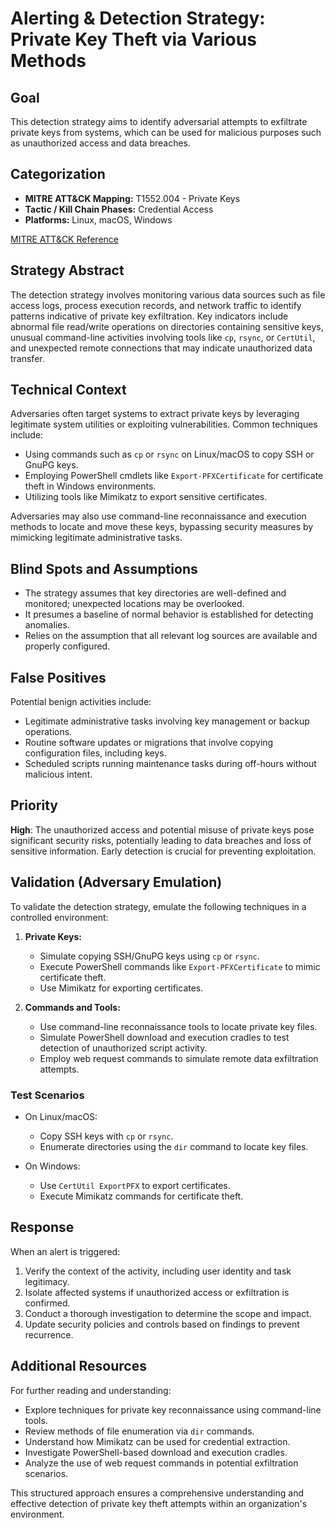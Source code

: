 # Alerting & Detection Strategy: Private Key Theft via Various Methods

## **Goal**
This detection strategy aims to identify adversarial attempts to exfiltrate private keys from systems, which can be used for malicious purposes such as unauthorized access and data breaches.

## **Categorization**

- **MITRE ATT&CK Mapping:** T1552.004 - Private Keys
- **Tactic / Kill Chain Phases:** Credential Access
- **Platforms:** Linux, macOS, Windows

[MITRE ATT&CK Reference](https://attack.mitre.org/techniques/T1552/004)

## **Strategy Abstract**
The detection strategy involves monitoring various data sources such as file access logs, process execution records, and network traffic to identify patterns indicative of private key exfiltration. Key indicators include abnormal file read/write operations on directories containing sensitive keys, unusual command-line activities involving tools like `cp`, `rsync`, or `CertUtil`, and unexpected remote connections that may indicate unauthorized data transfer.

## **Technical Context**
Adversaries often target systems to extract private keys by leveraging legitimate system utilities or exploiting vulnerabilities. Common techniques include:

- Using commands such as `cp` or `rsync` on Linux/macOS to copy SSH or GnuPG keys.
- Employing PowerShell cmdlets like `Export-PFXCertificate` for certificate theft in Windows environments.
- Utilizing tools like Mimikatz to export sensitive certificates.

Adversaries may also use command-line reconnaissance and execution methods to locate and move these keys, bypassing security measures by mimicking legitimate administrative tasks.

## **Blind Spots and Assumptions**
- The strategy assumes that key directories are well-defined and monitored; unexpected locations may be overlooked.
- It presumes a baseline of normal behavior is established for detecting anomalies.
- Relies on the assumption that all relevant log sources are available and properly configured.

## **False Positives**
Potential benign activities include:

- Legitimate administrative tasks involving key management or backup operations.
- Routine software updates or migrations that involve copying configuration files, including keys.
- Scheduled scripts running maintenance tasks during off-hours without malicious intent.

## **Priority**
**High**: The unauthorized access and potential misuse of private keys pose significant security risks, potentially leading to data breaches and loss of sensitive information. Early detection is crucial for preventing exploitation.

## **Validation (Adversary Emulation)**
To validate the detection strategy, emulate the following techniques in a controlled environment:

1. **Private Keys:**
   - Simulate copying SSH/GnuPG keys using `cp` or `rsync`.
   - Execute PowerShell commands like `Export-PFXCertificate` to mimic certificate theft.
   - Use Mimikatz for exporting certificates.

2. **Commands and Tools:**
   - Use command-line reconnaissance tools to locate private key files.
   - Simulate PowerShell download and execution cradles to test detection of unauthorized script activity.
   - Employ web request commands to simulate remote data exfiltration attempts.

### Test Scenarios

- On Linux/macOS:
  - Copy SSH keys with `cp` or `rsync`.
  - Enumerate directories using the `dir` command to locate key files.

- On Windows:
  - Use `CertUtil ExportPFX` to export certificates.
  - Execute Mimikatz commands for certificate theft.

## **Response**
When an alert is triggered:

1. Verify the context of the activity, including user identity and task legitimacy.
2. Isolate affected systems if unauthorized access or exfiltration is confirmed.
3. Conduct a thorough investigation to determine the scope and impact.
4. Update security policies and controls based on findings to prevent recurrence.

## **Additional Resources**
For further reading and understanding:

- Explore techniques for private key reconnaissance using command-line tools.
- Review methods of file enumeration via `dir` commands.
- Understand how Mimikatz can be used for credential extraction.
- Investigate PowerShell-based download and execution cradles.
- Analyze the use of web request commands in potential exfiltration scenarios.

This structured approach ensures a comprehensive understanding and effective detection of private key theft attempts within an organization's environment.